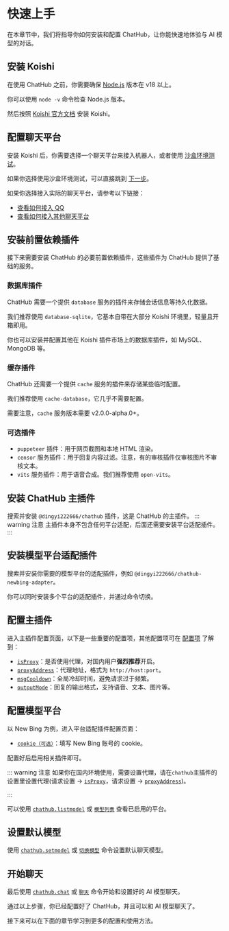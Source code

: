 # 快速上手

在本章节中，我们将指导你如何安装和配置 ChatHub，让你能快速地体验与 AI 模型的对话。

## 安装 Koishi

在使用 ChatHub 之前，你需要确保 [Node.js](https://nodejs.org/en) 版本在 v18 以上。

你可以使用 `node -v` 命令检查 Node.js 版本。

然后按照 [Koishi 官方文档](https://koishi.chat/zh-CN/) 安装 Koishi。

## 配置聊天平台

安装 Koishi 后，你需要选择一个聊天平台来接入机器人，或者使用 [沙盒环境测试](https://koishi.chat/zh-CN/manual/console/sandbox.html)。

如果你选择使用沙盒环境测试，可以直接跳到 [下一步](/guide/getting-started.html#安装前置依赖插件)。

如果你选择接入实际的聊天平台，请参考以下链接：

- [查看如何接入 QQ](https://forum.koishi.xyz/t/topic/2502/1)
- [查看如何接入其他聊天平台](https://koishi.chat/zh-CN/manual/console/adapter.html)

## 安装前置依赖插件

接下来需要安装 ChatHub 的必要前置依赖插件，这些插件为 ChatHub 提供了基础的服务。

### 数据库插件

ChatHub 需要一个提供 `database` 服务的插件来存储会话信息等持久化数据。

我们推荐使用 `database-sqlite`，它基本自带在大部分 Koishi 环境里，轻量且开箱即用。

你也可以安装并配置其他在 Koishi 插件市场上的数据库插件，如 MySQL、MongoDB 等。

### 缓存插件

ChatHub 还需要一个提供 `cache` 服务的插件来存储某些临时配置。

我们推荐使用 `cache-database`，它几乎不需要配置。

需要注意，`cache` 服务版本需要 v2.0.0-alpha.0+。

### 可选插件

- `puppeteer` 插件：用于网页截图和本地 HTML 渲染。
- `censor` 服务插件：用于回复内容过滤。注意，有的审核插件仅审核图片不审核文本。
- `vits` 服务插件：用于语音合成。我们推荐使用 `open-vits`。

## 安装 ChatHub 主插件

搜索并安装 `@dingyi222666/chathub` 插件，这是 ChatHub 的主插件。
::: warning 注意
主插件本身不包含任何平台适配，后面还需要安装平台适配插件。
:::

## 安装模型平台适配插件

搜索并安装你需要的模型平台的适配插件，例如 `@dingyi222666/chathub-newbing-adapter`。

你可以同时安装多个平台的适配插件，并通过命令切换。

## 配置主插件

进入主插件配置页面，以下是一些重要的配置项，其他配置项可在 [配置项](/guide/useful-configurations) 了解到：

- [`isProxy`](/guide/useful-configurations#代理设置)：是否使用代理，对国内用户**强烈推荐**开启。
- [`proxyAddress`](/guide/useful-configurations#代理设置)：代理地址，格式为 `http://host:port`。
- [`msgCooldown`](/guide/useful-configurations#回复选项)：全局冷却时间，避免请求过于频繁。
- [`outputMode`](/guide/useful-configurations#回复选项)：回复的输出格式，支持语音、文本、图片等。

## 配置模型平台

以 New Bing 为例，进入平台适配插件配置页面：

- [`cookie（可选）`](/guide/configure-model-platform/bing-chat.html#请求设置)：填写 New Bing 账号的 cookie。

配置好后启用相关插件即可。

::: warning 注意
如果你在国内环境使用，需要设置代理，请在`chathub`主插件的设置里设置代理(请求设置 -> [`isProxy`](/guide/useful-configurations#代理设置)，请求设置 -> [`proxyAddress`](/guide/useful-configurations#代理设置))。

:::

可以使用 [`chathub.listmodel`](/guide/useful-commands#模型列表) 或 [`模型列表`](/guide/useful-commands#模型列表) 查看已启用的平台。

## 设置默认模型

使用 [`chathub.setmodel`](/guide/useful-commands#设置模型) 或 [`切换模型`](/guide/useful-commands#设置模型) 命令设置默认聊天模型。

## 开始聊天

最后使用 [`chathub.chat`](/guide/useful-commands#模型对话) 或 [`聊天`](/guide/useful-commands#模型对话) 命令开始和设置好的 AI 模型聊天。

通过以上步骤，你已经配置好了 ChatHub，并且可以和 AI 模型聊天了。

接下来可以在下面的章节学习到更多的配置和使用方法。
